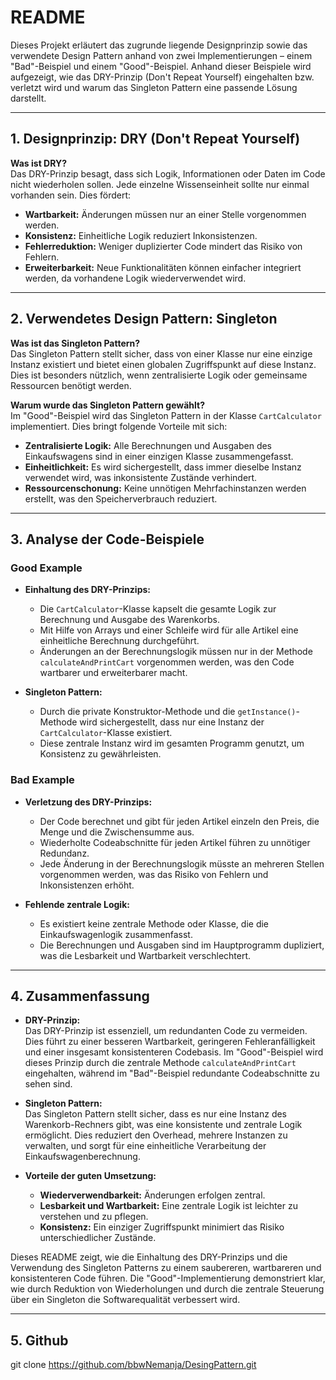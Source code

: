 # README
 
Dieses Projekt erläutert das zugrunde liegende Designprinzip sowie das verwendete Design Pattern anhand von zwei Implementierungen – einem "Bad"-Beispiel und einem "Good"-Beispiel. Anhand dieser Beispiele wird aufgezeigt, wie das DRY-Prinzip (Don't Repeat Yourself) eingehalten bzw. verletzt wird und warum das Singleton Pattern eine passende Lösung darstellt.
 
---
 
## 1. Designprinzip: DRY (Don't Repeat Yourself)
 
**Was ist DRY?**  
Das DRY-Prinzip besagt, dass sich Logik, Informationen oder Daten im Code nicht wiederholen sollen. Jede einzelne Wissenseinheit sollte nur einmal vorhanden sein. Dies fördert:
 
- **Wartbarkeit:** Änderungen müssen nur an einer Stelle vorgenommen werden.
- **Konsistenz:** Einheitliche Logik reduziert Inkonsistenzen.
- **Fehlerreduktion:** Weniger duplizierter Code mindert das Risiko von Fehlern.
- **Erweiterbarkeit:** Neue Funktionalitäten können einfacher integriert werden, da vorhandene Logik wiederverwendet wird.
 
---
 
## 2. Verwendetes Design Pattern: Singleton
 
**Was ist das Singleton Pattern?**  
Das Singleton Pattern stellt sicher, dass von einer Klasse nur eine einzige Instanz existiert und bietet einen globalen Zugriffspunkt auf diese Instanz. Dies ist besonders nützlich, wenn zentralisierte Logik oder gemeinsame Ressourcen benötigt werden.
 
**Warum wurde das Singleton Pattern gewählt?**  
Im "Good"-Beispiel wird das Singleton Pattern in der Klasse `CartCalculator` implementiert. Dies bringt folgende Vorteile mit sich:
 
- **Zentralisierte Logik:** Alle Berechnungen und Ausgaben des Einkaufswagens sind in einer einzigen Klasse zusammengefasst.
- **Einheitlichkeit:** Es wird sichergestellt, dass immer dieselbe Instanz verwendet wird, was inkonsistente Zustände verhindert.
- **Ressourcenschonung:** Keine unnötigen Mehrfachinstanzen werden erstellt, was den Speicherverbrauch reduziert.
 
---
 
## 3. Analyse der Code-Beispiele
 
### Good Example
 
- **Einhaltung des DRY-Prinzips:**  
  - Die `CartCalculator`-Klasse kapselt die gesamte Logik zur Berechnung und Ausgabe des Warenkorbs.
  - Mit Hilfe von Arrays und einer Schleife wird für alle Artikel eine einheitliche Berechnung durchgeführt.
  - Änderungen an der Berechnungslogik müssen nur in der Methode `calculateAndPrintCart` vorgenommen werden, was den Code wartbarer und erweiterbarer macht.
 
- **Singleton Pattern:**  
  - Durch die private Konstruktor-Methode und die `getInstance()`-Methode wird sichergestellt, dass nur eine Instanz der `CartCalculator`-Klasse existiert.
  - Diese zentrale Instanz wird im gesamten Programm genutzt, um Konsistenz zu gewährleisten.
 
### Bad Example
 
- **Verletzung des DRY-Prinzips:**  
  - Der Code berechnet und gibt für jeden Artikel einzeln den Preis, die Menge und die Zwischensumme aus.  
  - Wiederholte Codeabschnitte für jeden Artikel führen zu unnötiger Redundanz.
  - Jede Änderung in der Berechnungslogik müsste an mehreren Stellen vorgenommen werden, was das Risiko von Fehlern und Inkonsistenzen erhöht.
 
- **Fehlende zentrale Logik:**  
  - Es existiert keine zentrale Methode oder Klasse, die die Einkaufswagenlogik zusammenfasst.
  - Die Berechnungen und Ausgaben sind im Hauptprogramm dupliziert, was die Lesbarkeit und Wartbarkeit verschlechtert.
 
---
 
## 4. Zusammenfassung
 
- **DRY-Prinzip:**  
  Das DRY-Prinzip ist essenziell, um redundanten Code zu vermeiden. Dies führt zu einer besseren Wartbarkeit, geringeren Fehleranfälligkeit und einer insgesamt konsistenteren Codebasis. Im "Good"-Beispiel wird dieses Prinzip durch die zentrale Methode `calculateAndPrintCart` eingehalten, während im "Bad"-Beispiel redundante Codeabschnitte zu sehen sind.
 
- **Singleton Pattern:**  
  Das Singleton Pattern stellt sicher, dass es nur eine Instanz des Warenkorb-Rechners gibt, was eine konsistente und zentrale Logik ermöglicht. Dies reduziert den Overhead, mehrere Instanzen zu verwalten, und sorgt für eine einheitliche Verarbeitung der Einkaufswagenberechnung.
 
- **Vorteile der guten Umsetzung:**  
  - **Wiederverwendbarkeit:** Änderungen erfolgen zentral.
  - **Lesbarkeit und Wartbarkeit:** Eine zentrale Logik ist leichter zu verstehen und zu pflegen.
  - **Konsistenz:** Ein einziger Zugriffspunkt minimiert das Risiko unterschiedlicher Zustände.
 
Dieses README zeigt, wie die Einhaltung des DRY-Prinzips und die Verwendung des Singleton Patterns zu einem saubereren, wartbareren und konsistenteren Code führen. Die "Good"-Implementierung demonstriert klar, wie durch Reduktion von Wiederholungen und durch die zentrale Steuerung über ein Singleton die Softwarequalität verbessert wird.

---
 
## 5. Github

git clone https://github.com/bbwNemanja/DesingPattern.git
